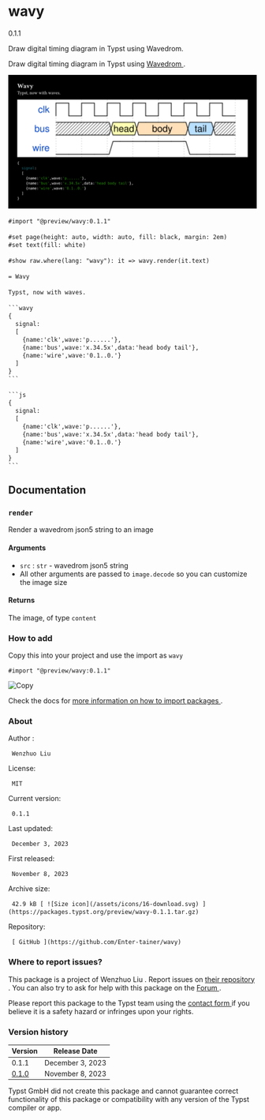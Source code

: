#  wavy

0.1.1

Draw digital timing diagram in Typst using Wavedrom.

Draw digital timing diagram in Typst using [ Wavedrom ](https://wavedrom.com/)
.

![](https://github.com/typst/packages/raw/main/packages/preview/wavy/0.1.1/wavy.svg)

    
    
    #import "@preview/wavy:0.1.1"
    
    #set page(height: auto, width: auto, fill: black, margin: 2em)
    #set text(fill: white)
    
    #show raw.where(lang: "wavy"): it => wavy.render(it.text)
    
    = Wavy
    
    Typst, now with waves.
    
    ```wavy
    {
      signal:
      [
        {name:'clk',wave:'p......'},
        {name:'bus',wave:'x.34.5x',data:'head body tail'},
        {name:'wire',wave:'0.1..0.'}
      ]
    }
    ```
    
    ```js
    {
      signal:
      [
        {name:'clk',wave:'p......'},
        {name:'bus',wave:'x.34.5x',data:'head body tail'},
        {name:'wire',wave:'0.1..0.'}
      ]
    }
    ```
    
    

##  Documentation

###  ` render `

Render a wavedrom json5 string to an image

####  Arguments

  * ` src ` : ` str ` \- wavedrom json5 string 
  * All other arguments are passed to ` image.decode ` so you can customize the image size 

####  Returns

The image, of type ` content `

###  How to add

Copy this into your project and use the import as  ` wavy `

    
    
    #import "@preview/wavy:0.1.1"

![Copy](/assets/icons/16-copy.svg)

Check the docs for  [ more information on how to import packages
](https://typst.app/docs/reference/scripting/#packages) .

###  About

Author  :

     Wenzhuo Liu 
License:

     MIT 
Current version:

     0.1.1 
Last updated:

     December 3, 2023 
First released:

     November 8, 2023 
Archive size:

     42.9 kB [ ![Size icon](/assets/icons/16-download.svg) ](https://packages.typst.org/preview/wavy-0.1.1.tar.gz)
Repository:

     [ GitHub ](https://github.com/Enter-tainer/wavy)

###  Where to report issues?

This  package  is a project of  Wenzhuo Liu  .  Report issues on  [ their
repository ](https://github.com/Enter-tainer/wavy) .  You can also try to ask
for help with this  package  on the  [ Forum ](https://forum.typst.app) .

Please report this  package  to the Typst team using the  [ contact form
](https://typst.app/contact) if you believe it is a safety hazard or infringes
upon your rights.

###  Version history

Version  |  Release Date   
---|---  
0.1.1  |  December 3, 2023   
[ 0.1.0 ](https://typst.app/universe/package/wavy/0.1.0/) |  November 8, 2023   
  
Typst GmbH did not create this  package  and cannot guarantee correct
functionality of this  package  or compatibility with any version of the Typst
compiler or app.


